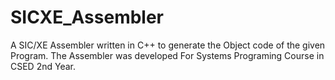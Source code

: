 # SICXE_Assembler
A SIC/XE Assembler written in C++ to generate the Object code of the given Program. The Assembler was developed For Systems Programing Course in CSED 2nd Year.
